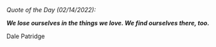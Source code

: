 *Quote of the Day (02/14/2022):*

_**We lose ourselves in the things we love. We find ourselves there, too.**_

Dale Patridge